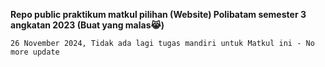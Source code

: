 <b>Repo public praktikum matkul pilihan (Website) Polibatam semester 3 angkatan 2023 (Buat yang malas😹)</b>

```26 November 2024, Tidak ada lagi tugas mandiri untuk Matkul ini - No more update```
